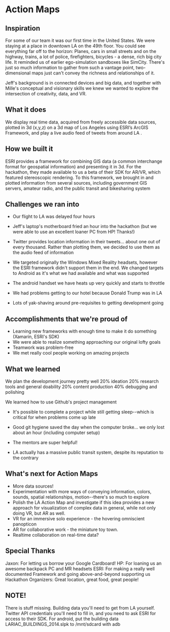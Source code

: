 # Action Maps

## Inspiration
For some of our team it was our first time in the United States. We were staying at a place in downtown LA on the 49th floor. You could see everything far off to the horizon: Planes, cars in small streets and on the highway, trains, a lot of police, firefighters, bicycles - a dense, rich big city life. It reminded us of earlier ego-simulation sandboxes like SimCity. There's just so much information to gather from such a vantage point, two-dimensional maps just can't convey the richness and relationships of it.

Jeff's background is in connected devices and big data, and together with Mille's conceptual and visionary skills we knew we wanted to explore the intersection of creativity, data, and VR.

## What it does
We display real time data, acquired from freely accessible data sources, plotted in 3d (x,y,z) on a 3d map of Los Angeles using ESRI’s ArcGIS Framework, and play a live audio feed of tweets from around LA .

## How we built it
ESRI provides a framework for combining GIS data (a common interchange format for geospatial information) and presenting it in 3d. For the hackathon, they made available to us a beta of their SDK for AR/VR, which featured stereoscopic rendering. To this framework, we brought in and plotted information from several sources, including government GIS servers, amateur radio, and the public transit and bikesharing system

## Challenges we ran into
* Our flight to LA was delayed four hours

* Jeff's laptop's motherboard fried an hour into the hackathon (but we were able to use an excellent loaner PC from HP! Thanks!)

* Twitter provides location information in their tweets... about one out of every thousand. Rather than plotting them, we decided to use them as the audio feed of information

* We targeted originally the Windows Mixed Reality headsets, however the ESRI framework didn't support them in the end. We changed targets to Android as it's what we had available and what was supported

* The android handset we have heats up very quickly and starts to throttle

* We had problems getting to our hotel because Donald Trump was in LA

* Lots of yak-shaving around pre-requisites to getting development going

## Accomplishments that we're proud of
* Learning new frameworks with enough time to make it do something (Xamarin, ESRI's SDK)
* We were able to realize something approaching our original lofty goals
* Teamwork was problem-free
* We met really cool people working on amazing projects

## What we learned

We plan the development journey pretty well
20% ideation
20% research tools and general doability
20% content production
40% debugging and polishing

We learned how to use Github's project management

* It's possible to complete a project while still getting sleep--which is critical for when problems come up late

* Good git hygiene saved the day when the computer broke... we only lost about an hour (including computer setup) 

* The mentors are super helpful!

* LA actually has a massive public transit system, despite its reputation to the contrary

## What's next for Action Maps
* More data sources!
* Experimentation with more ways of conveying information, colors, sounds, spatial relationships, motion--there's so much to explore
* Polish the LA Action Map and investigate if this idea provides a new approach for visualization of complex data in general, while not only doing VR, but AR as well.
*  VR for an immersive solo experience - the hovering omniscient panopticon
* AR for collaborative work - the miniature toy town.
* Realtime collaboration on real-time data?

## Special Thanks
Jaxon: For letting us borrow your Google Cardboard!
HP: For loaning us an awesome backpack PC and MR headsets
ESRI: For making a really well documented Framework and going above-and-beyond supporting us
Hackathon Organizers: Great location, great food, great people!

## NOTE!
There is stuff missing. Building data you'll need to get from LA yourself. Twitter API credentials you'll need to fill in, and you need to ask ESRI for access to their SDK.
For android, put the building data LARIAC_BUILDINGS_2014.slpk to /mnt/sdcard with adb
